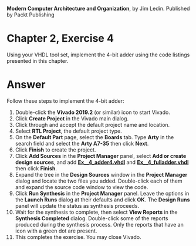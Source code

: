 __Modern Computer Architecture and Organization__, by Jim Ledin. Published by Packt Publishing
# Chapter 2, Exercise 4

Using your VHDL tool set, implement the 4-bit adder using the code listings presented in this chapter.

# Answer
Follow these steps to implement the 4-bit adder:

1. Double-click the **Vivado 2019.2** (or similar) icon to start Vivado.
2. Click **Create Project** in the Vivado main dialog.
3. Click through and accept the default project name and location.
4. Select **RTL Project**, the default project type.
5. On the **Default Part** page, select the **Boards** tab. Type **Arty** in the search field and select the **Arty A7-35** then click **Next**.
6. Click **Finish** to create the project.
7. Click **Add Sources** in the **Project Manager** panel, select **Add or create design sources**, and add **[Ex__4_adder4.vhdl](src/Ex__4_adder4.vhdl)** and **[Ex__4_fulladder.vhdl](src/Ex__4_fulladder.vhdl)** then click **Finish**.
8. Expand the tree in the **Design Sources** window in the **Project Manager** dialog and locate the two files you added. Double-click each of them and expand the source code window to view the code.
9. Click **Run Synthesis** in the **Project Manager** panel. Leave the options in the **Launch Runs** dialog at their defaults and click **OK**. The **Design Runs** panel will update the status as synthesis proceeds.
10. Wait for the synthesis to complete, then select **View Reports** in the **Synthesis Completed** dialog. Double-click some of the reports produced during the synthesis process. Only the reports that have an icon with a green dot are present.
11. This completes the exercise. You may close Vivado.
